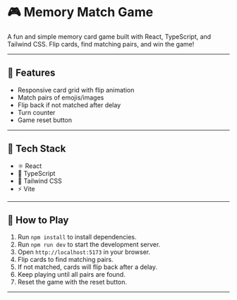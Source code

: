 # 🎮 Memory Match Game

A fun and simple memory card game built with React, TypeScript, and Tailwind CSS. Flip cards, find matching pairs, and win the game!

---

## 🚀 Features

- Responsive card grid with flip animation
- Match pairs of emojis/images
- Flip back if not matched after delay
- Turn counter
- Game reset button

---

## 🧠 Tech Stack

- ⚛️ React
- 💙 TypeScript
- 💨 Tailwind CSS
- ⚡ Vite

---

## 🎉 How to Play

1. Run `npm install` to install dependencies.
2. Run `npm run dev` to start the development server.
3. Open `http://localhost:5173` in your browser.
4. Flip cards to find matching pairs.
5. If not matched, cards will flip back after a delay.
6. Keep playing until all pairs are found.
7. Reset the game with the reset button.

---
